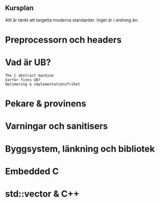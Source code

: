 ## Kursplan

Allt är tänkt att targetta moderna standarder. Inget är i ordning än.

# Preprocessorn och headers
# Vad är UB?
	The C abstract machine
	Varför finns UB?
	Optimering & implementationsfrihet
# Pekare & provinens
# Varningar och sanitisers
# Byggsystem, länkning och bibliotek
# Embedded C
# std::vector & C++
